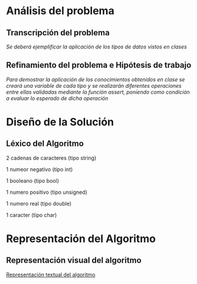# Análisis del problema

## Transcripción del problema

*Se deberá ejemplificar la aplicación de los tipos de datos vistos en clases*

## Refinamiento del problema e Hipótesis de trabajo

*Para demostrar la aplicación de los conocimientos obtenidos en clase se creará una variable de cada tipo y se realizarán diferentes operaciones entre ellas validadas mediante la función assert, poniendo como condición a evaluar lo esperado de dicha operación*

# Diseño de la Solución

## Léxico del Algoritmo

2 cadenas de caracteres (tipo string)

1 numeor negativo (tipo int)

1 booleano (tipo bool)

1 numero positivo (tipo unsigned)

1 numero real (tipo double)

1 caracter (tipo char)

# Representación del Algoritmo

## Representación visual del algoritmo

[Representación textual del algoritmo](https://raw.githubusercontent.com/josefranwagner/AED/master/02-EjemploTipos/EjemploTipos.cpp)
